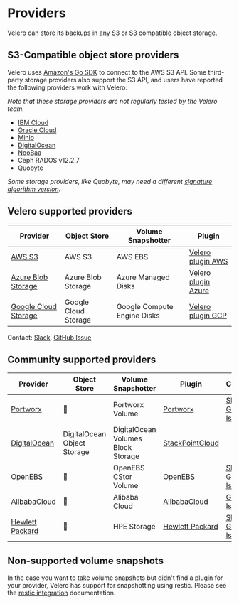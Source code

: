 # Providers

Velero can store its backups in any S3 or S3 compatible object storage.

## S3-Compatible object store providers

Velero uses [Amazon's Go SDK][0] to connect to the AWS S3 API. Some third-party storage providers also support the S3 API, and users have reported the following providers work with Velero:

_Note that these storage providers are not regularly tested by the Velero team._

 * [IBM Cloud][1]
 * [Oracle Cloud][2]
 * [Minio][3]
 * [DigitalOcean][4]
 * [NooBaa][5]
 * Ceph RADOS v12.2.7
 * Quobyte

_Some storage providers, like Quobyte, may need a different [signature algorithm version][6]._

## Velero supported providers

| Provider                   | Object Store        | Volume Snapshotter           | Plugin                    |
|----------------------------|---------------------|------------------------------|---------------------------|
| [AWS S3][7]                | AWS S3              | AWS EBS                      | [Velero plugin AWS][8]    |
| [Azure Blob Storage][9]    | Azure Blob Storage  | Azure Managed Disks          | [Velero plugin Azure][10] |
| [Google Cloud Storage][11] | Google Cloud Storage| Google Compute Engine Disks  | [Velero plugin GCP][12]   |

Contact: [Slack][28], [GitHub Issue][29]

## Community supported providers

| Provider                  | Object Store                 | Volume Snapshotter                 | Plugin                 | Contact                         |
|---------------------------|------------------------------|------------------------------------|------------------------|---------------------------------|
| [Portworx][31]             | 🚫                          | Portworx Volume                    | [Portworx][32]         | [Slack][33], [GitHub Issue][34] |
| [DigitalOcean][15]         | DigitalOcean Object Storage | DigitalOcean Volumes Block Storage | [StackPointCloud][16]  |                                 |
| [OpenEBS][17]             | 🚫                           | OpenEBS CStor Volume               | [OpenEBS][18]          | [Slack][19], [GitHub Issue][20] |
| [AlibabaCloud][21]        | 🚫                           | Alibaba Cloud                      | [AlibabaCloud][22]     | [GitHub Issue][23]              |
| [Hewlett Packard][24]     | 🚫                           | HPE Storage                        | [Hewlett Packard][25]  | [Slack][26], [GitHub Issue][27] |

## Non-supported volume snapshots

In the case you want to take volume snapshots but didn't find a plugin for your provider, Velero has support for snapshotting using restic. Please see the [restic integration][30] documentation.

[0]: https://github.com/aws/aws-sdk-go/aws
[1]: contributions/ibm-config.md
[2]: contributions/oracle-config.md
[3]: contributions/minio.md
[4]: https://github.com/StackPointCloud/ark-plugin-digitalocean
[5]: http://www.noobaa.com/
[6]: api-types/backupstoragelocation.md#aws
[7]: https://aws.amazon.com/s3/
[8]: aws-config.md
[9]: https://azure.microsoft.com/en-us/services/storage/blobs
[10]: azure-config.md
[11]: https://cloud.google.com/storage/
[12]: gcp-config.md
[15]: https://www.digitalocean.com/
[16]: https://github.com/StackPointCloud/ark-plugin-digitalocean
[17]: https://openebs.io/
[18]: https://github.com/openebs/velero-plugin
[19]: https://openebs-community.slack.com/
[20]: https://github.com/openebs/velero-plugin/issues
[21]: https://www.alibabacloud.com/
[22]: https://github.com/AliyunContainerService/velero-plugin
[23]: https://github.com/AliyunContainerService/velero-plugin/issues
[24]: https://www.hpe.com/us/en/storage.html
[25]: https://github.com/hpe-storage/velero-plugin
[26]: https://slack.hpedev.io/
[27]: https://github.com/hpe-storage/velero-plugin/issues
[28]: https://kubernetes.slack.com/messages/velero
[29]: https://github.com/vmware-tanzu/velero/issues
[30]: restic.md
[31]: https://portworx.com/
[32]: https://docs.portworx.com/scheduler/kubernetes/ark.html
[33]: https://portworx.slack.com/messages/px-k8s
[34]: https://github.com/portworx/ark-plugin/issues
